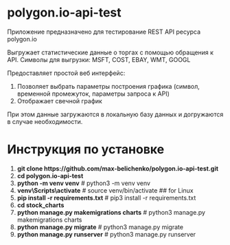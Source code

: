 # polygon.io-api-test

Приложение предназначено для тестирование REST API ресурса polygon.io

Выгружает статистические данные о торгах с помощью обращения к API.
Символы для выгрузки:   MSFT, COST, EBAY, WMT, GOOGL

Предоставляет простой веб интерфейс:
1. Позволяет выбрать параметры построения графика (символ, временной промежуток, параметры запроса к API)
2. Отображает свечной график

При этом данные загружаются в локальную базу данных и догружаются в случае необходимости. 

<h1>Инструкция по установке</h1>

<ol>
  <li><b>git clone https://github.com/max-belichenko/polygon.io-api-test.git</b></li>
<li><b>cd polygon.io-api-test</b></li>
<li><b>python -m venv venv</b>		# python3 -m venv venv</li>
<li><b>venv\Scripts\activate</b>	# source venv/bin/activate	## for Linux</li>
<li><b>pip install -r requirements.txt</b>	# pip3 install -r requirements.txt</li>
<li><b>cd stock_charts</b></li>
<li><b>python manage.py makemigrations charts</b> # python3 manage.py makemigrations charts</li>
<li><b>python manage.py migrate</b>  # python3 manage.py migrate</li>
<li><b>python manage.py runserver</b>  # python3 manage.py runserver</li>
</ol>
